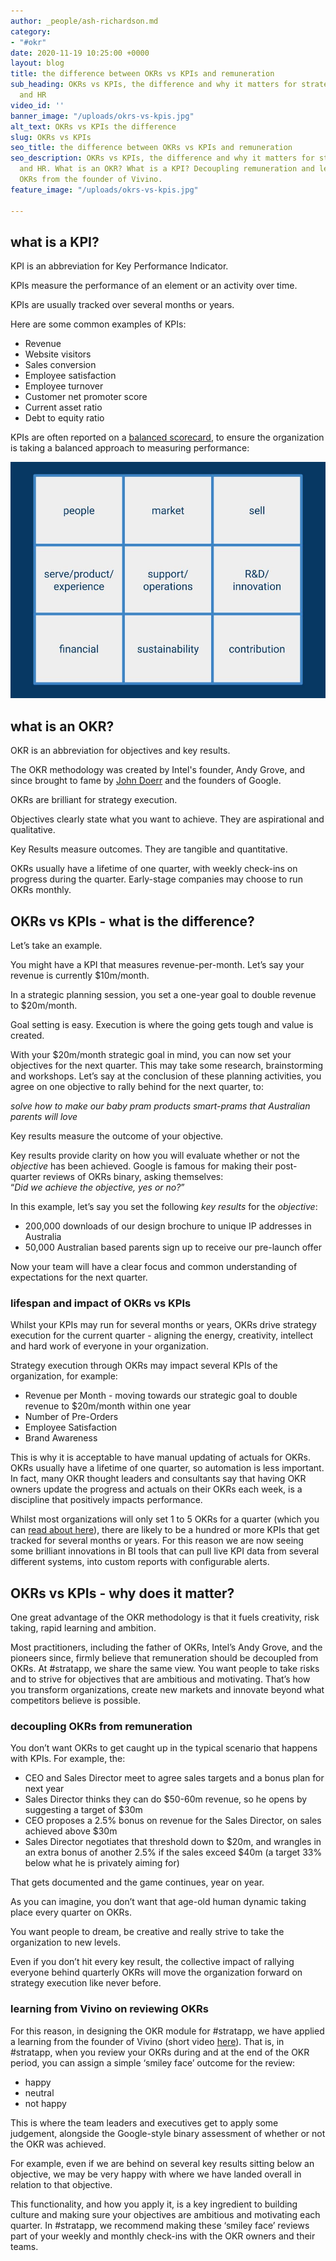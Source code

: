 ```yaml
---
author: _people/ash-richardson.md
category:
- "#okr"
date: 2020-11-19 10:25:00 +0000
layout: blog
title: the difference between OKRs vs KPIs and remuneration
sub_heading: OKRs vs KPIs, the difference and why it matters for strategy execution
  and HR
video_id: ''
banner_image: "/uploads/okrs-vs-kpis.jpg"
alt_text: OKRs vs KPIs the difference
slug: OKRs vs KPIs
seo_title: the difference between OKRs vs KPIs and remuneration
seo_description: OKRs vs KPIs, the difference and why it matters for strategy execution
  and HR. What is an OKR? What is a KPI? Decoupling remuneration and learning about
  OKRs from the founder of Vivino.
feature_image: "/uploads/okrs-vs-kpis.jpg"

---
```

## **what is a KPI?**

KPI is an abbreviation for Key Performance Indicator.

KPIs measure the performance of an element or an activity over time.

KPIs are usually tracked over several months or years.

Here are some common examples of KPIs:

* Revenue
* Website visitors
* Sales conversion
* Employee satisfaction
* Employee turnover
* Customer net promoter score
* Current asset ratio
* Debt to equity ratio

KPIs are often reported on a [balanced scorecard](https://en.wikipedia.org/wiki/Balanced_scorecard "Balanced Scorecard"), to ensure the organization is taking a balanced approach to measuring performance:

![balanced scorecard 9 quadrants](/uploads/balanced-scorecard.jpg "balanced scorecard")

## **what is an OKR?**

OKR is an abbreviation for objectives and key results.

The OKR methodology was created by Intel's founder, Andy Grove, and since brought to fame by [John Doerr]() and the founders of Google.

OKRs are brilliant for strategy execution.

Objectives clearly state what you want to achieve. They are aspirational and qualitative.

Key Results measure outcomes. They are tangible and quantitative.

OKRs usually have a lifetime of one quarter, with weekly check-ins on progress during the quarter. Early-stage companies may choose to run OKRs monthly.

## **OKRs vs KPIs - what is the difference?**

Let’s take an example.

You might have a KPI that measures revenue-per-month. Let’s say your revenue is currently $10m/month.

In a strategic planning session, you set a one-year goal to double revenue to $20m/month.

Goal setting is easy. Execution is where the going gets tough and value is created.

With your $20m/month strategic goal in mind, you can now set your objectives for the next quarter. This may take some research, brainstorming and workshops. Let’s say at the conclusion of these planning activities, you agree on one objective to rally behind for the next quarter, to:

_solve how to make our baby pram products smart-prams that Australian parents will love_

Key results measure the outcome of your objective.

Key results provide clarity on how you will evaluate whether or not the _objective_ has been achieved. Google is famous for making their post-quarter reviews of OKRs binary, asking themselves:  
“_Did we achieve the objective, yes or no?_”

In this example, let’s say you set the following _key results_ for the _objective_:

* 200,000 downloads of our design brochure to unique IP addresses in Australia
* 50,000 Australian based parents sign up to receive our pre-launch offer

Now your team will have a clear focus and common understanding of expectations for the next quarter.

### lifespan and impact of OKRs vs KPIs

Whilst your KPIs may run for several months or years, OKRs drive strategy execution for the current quarter - aligning the energy, creativity, intellect and hard work of everyone in your organization.

Strategy execution through OKRs may impact several KPIs of the organization, for example:

* Revenue per Month - moving towards our strategic goal to double revenue to $20m/month within one year
* Number of Pre-Orders
* Employee Satisfaction
* Brand Awareness

This is why it is acceptable to have manual updating of actuals for OKRs. OKRs usually have a lifetime of one quarter, so automation is less important. In fact, many OKR thought leaders and consultants say that having OKR owners update the progress and actuals on their OKRs each week, is a discipline that positively impacts performance.

Whilst most organizations will only set 1 to 5 OKRs for a quarter (which you can [read about here](https://stratappsaas.com/blog/how-many-OKRs/ "how many OKRs")), there are likely to be a hundred or more KPIs that get tracked for several months or years. For this reason we are now seeing some brilliant innovations in BI tools that can pull live KPI data from several different systems, into custom reports with configurable alerts.

## **OKRs vs KPIs - why does it matter?**

One great advantage of the OKR methodology is that it fuels creativity, risk taking, rapid learning and ambition.

Most practitioners, including the father of OKRs, Intel’s Andy Grove, and the pioneers since, firmly believe that remuneration should be decoupled from OKRs. At #stratapp, we share the same view. You want people to take risks and to strive for objectives that are ambitious and motivating. That’s how you transform organizations, create new markets and innovate beyond what competitors believe is possible.

### decoupling OKRs from remuneration

You don’t want OKRs to get caught up in the typical scenario that happens with KPIs. For example, the:

* CEO and Sales Director meet to agree sales targets and a bonus plan for next year
* Sales Director thinks they can do $50-60m revenue, so he opens by suggesting a target of $30m
* CEO proposes a 2.5% bonus on revenue for the Sales Director, on sales achieved above $30m
* Sales Director negotiates that threshold down to $20m, and wrangles in an extra bonus of another 2.5% if the sales exceed $40m (a target 33% below what he is privately aiming for)

That gets documented and the game continues, year on year.

As you can imagine, you don’t want that age-old human dynamic taking place every quarter on OKRs.

You want people to dream, be creative and really strive to take the organization to new levels.

Even if you don’t hit every key result, the collective impact of rallying everyone behind quarterly OKRs will move the organization forward on strategy execution like never before.

### learning from Vivino on reviewing OKRs

For this reason, in designing the OKR module for #stratapp, we have applied a learning from the founder of Vivino (short video [here](https://youtu.be/xaH2tMQzyjA "Vivino's founder on OKRs")). That is, in #stratapp, when you review your OKRs during and at the end of the OKR period, you can assign a simple ‘smiley face’ outcome for the review:

* happy
* neutral
* not happy

This is where the team leaders and executives get to apply some judgement, alongside the Google-style binary assessment of whether or not the OKR was achieved.

For example, even if we are behind on several key results sitting below an objective, we may be very happy with where we have landed overall in relation to that objective.

This functionality, and how you apply it, is a key ingredient to building culture and making sure your objectives are ambitious and motivating each quarter. In #stratapp, we recommend making these ‘smiley face’ reviews part of your weekly and monthly check-ins with the OKR owners and their teams.